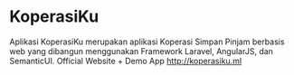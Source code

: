 # KoperasiKu
Aplikasi KoperasiKu merupakan aplikasi Koperasi Simpan Pinjam berbasis web yang dibangun menggunakan Framework Laravel, AngularJS, dan SemanticUI.
Official Website + Demo App http://koperasiku.ml
